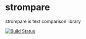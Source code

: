# strompare
strompare is text comparison library

[![Build Status](https://travis-ci.org/Shadouw/strompare.svg?branch=master)](https://travis-ci.org/Shadouw/strompare)

